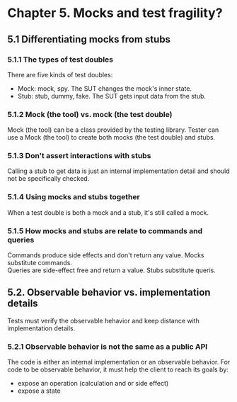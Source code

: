 # Chapter 5. Mocks and test fragility?

## 5.1 Differentiating mocks from stubs

### 5.1.1 The types of test doubles
There are five kinds of test doubles: 
- Mock: mock, spy. The SUT changes the mock's inner state.
- Stub: stub, dummy, fake. The SUT gets input data from the stub. 

### 5.1.2 Mock (the tool) vs. mock (the test double)
Mock (the tool) can be a class provided by the testing library. Tester can use a Mock (the tool) to create both mocks (the test double) and stubs.

### 5.1.3 Don't assert interactions with stubs
Calling a stub to get data is just an internal implementation detail and should not be specifically checked.

### 5.1.4 Using mocks and stubs together
When a test double is both a mock and a stub, it's still called a mock.

### 5.1.5 How mocks and stubs are relate to commands and queries
Commands produce side effects and don't return any value. Mocks substitute commands.   
Queries are side-effect free and return a value. Stubs substitute queris.

## 5.2. Observable behavior vs. implementation details
Tests must verify the observable hehavior and keep distance with implementation details.

### 5.2.1 Observable behavior is not the same as a public API
The code is either an internal implementation or an observable behavior.
For code to be observable behavior, it must help the client to reach its goals by:
- expose an operation (calculation and or side effect)
- expose a state

